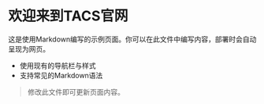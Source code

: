 # 欢迎来到TACS官网

这是使用Markdown编写的示例页面。你可以在此文件中编写内容，部署时会自动呈现为网页。

- 使用现有的导航栏与样式
- 支持常见的Markdown语法

> 修改此文件即可更新页面内容。
